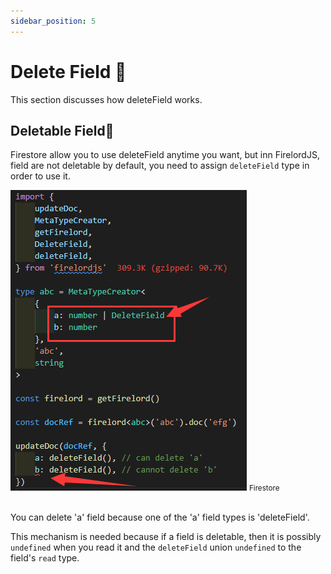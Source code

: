 ```yaml
---
sidebar_position: 5
---
```


# Delete Field 🍄

This section discusses how deleteField works.

## Deletable Field🦜

Firestore allow you to use deleteField anytime you want, but inn FirelordJS, field are not deletable by default, you need to assign `deleteField` type in order to use it.

<div  style={{ display:'flex', flexDirection:"column", alignItems:'center' }}>
        <img src='https://github.com/tylim88/FirelordJSDoc/blob/main/static/img/deleteField1.png?raw=true' />
        <small>Firestore</small>
</div>
<br/>

You can delete 'a' field because one of the 'a' field types is 'deleteField'.

This mechanism is needed because if a field is deletable, then it is possibly `undefined` when you read it and the `deleteField` union `undefined` to the field's `read` type.
